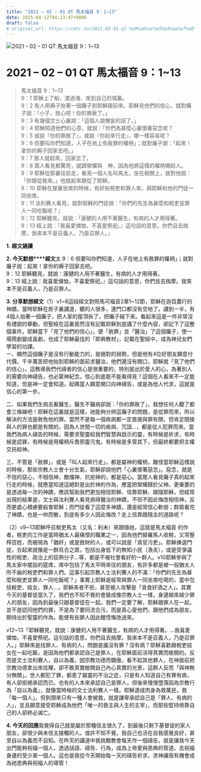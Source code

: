```yaml
---
title: "2021 – 02 – 01 QT 馬太福音 9：1~13"
date: 2025-04-12T04:23:47+0800
draft: false
# original_url: https://cmtc.tw/2021-02-01-qt-%e9%a6%ac%e5%a4%aa%e7%a6%8f%e9%9f%b3-9%ef%bc%9a113
---
```


![2021 – 02 – 01 QT 馬太福音 9：1\~13](/images/qt.jpg   "2021 – 02 – 01 QT 馬太福音 9：1\~13")

# 2021 – 02 – 01 QT 馬太福音 9：1\~13

> 馬太福音 9：1\~13  
> 9：1 耶穌上了船，渡過海，來到自己的城裏。  
> 9：2 有人用褥子抬著一個癱子到耶穌跟前來。耶穌見他們的信心，就對癱子說：「小子，放心吧！你的罪赦了。」  
> 9：3 有幾個文士心裏說：「這個人說僭妄的話了。」  
> 9：4 耶穌知道他們的心意，就說：「你們為甚麼心裏懷著惡念呢？  
> 9：5 或說『你的罪赦了』，或說『你起來行走』，哪一樣容易呢？  
> 9：6 但要叫你們知道，人子在地上有赦罪的權柄」；就對癱子說：「起來！拿你的褥子回家去吧。」  
> 9：7 那人就起來，回家去了。  
> 9：8 眾人看見都驚奇，就歸榮耀與　神，因為他將這樣的權柄賜給人。  
> 9：9 耶穌從那裏往前走，看見一個人名叫馬太，坐在稅關上，就對他說：「你跟從我來。」他就起來跟從了耶穌。  
> 9：10 耶穌在屋裏坐席的時候，有好些稅吏和罪人來，與耶穌和他的門徒一同坐席。  
> 9：11 法利賽人看見，就對耶穌的門徒說：「你們的先生為甚麼和稅吏並罪人一同吃飯呢？」  
> 9：12 耶穌聽見，就說：「康健的人用不著醫生，有病的人才用得著。  
> 9：13 經上說：『我喜愛憐恤，不喜愛祭祀。』這句話的意思，你們且去揣摩。我來本不是召義人，乃是召罪人。」

**1.** **經文誦讀**

**2. 今天默想****經文**太 9：6 但要叫你們知道，人子在地上有赦罪的權柄」；就對癱子說：起來！拿你的褥子回家去吧。  
9：12 耶穌聽見，就說：康健的人用不著醫生，有病的人才用得著。  
9：13 經上說：我喜愛憐恤，不喜愛祭祀。』這句話的意思，你們且去揣摩。我來本不是召義人，乃是召罪人。

**3. 分享默想經文**（1）v1\~8這段經文對照馬可福音2章1\~12節，耶穌在迦百農行的神蹟。當時耶穌在房子裏講道，聽的人很多，連門口都沒有空地了。講到一半，有4個人抬著一個癱子，把人家的屋頂拆了，把癱子縋下來。看起來這是一件非常沒有禮貌的舉動，但聖經在這裏竟然沒有記載耶穌到底講了什麼內容，卻記下了這整個事件。耶穌當下「見了他們的信心」，便「赦罪」並「醫治」了這個癱子，使一場鬧劇變成喜劇，也成了耶穌最佳的「即興教材」，記載在聖經中，成為神兒女們學習的功課。  
一、顯然這個癱子是沒有行動能力的，是絕對的弱勢，但是他有4位好朋友願意付代價，千辛萬苦把他抬到耶穌的面前求醫治，他們還沒有開口，耶穌就「見了他們的信心」。這教導我們代禱者的信心是很重要的，特別是出於愛人的心，為著別人的需要向神禱告，也必蒙神紀念。信心到底能不能看得見？這個在人看來不一定能知道，但是神一定會知道。起碼當人願意開口向神禱告，或是為他人代求，這就是信心的第一步。

二、如果我們生病去看醫生，醫生不醫病卻說：「你的罪赦了」，我想任何人聽了都會三條線吧！耶穌在這裏就是這樣，祂能夠分辨這癱子的問題，是從罪而來，所以解決的方法是赦免他的罪。當然不是每一個疾病都一定直接與罪有關，但肯定間接與人的罪也都是有關的，因為人世間一切的疾病、咒詛…，都是從人犯罪而來。當我們為病人禱告的時候，需要求聖靈給我們智慧與啟示的靈，有時候是祈求，有時候是認罪，有時候是用權柄斥責邪靈污鬼，有時候是多管其下，但最終都要把主權交託給神。

三、不管是「赦罪」，或是「叫人起來行走」，都是屬神的權柄，難怪當耶穌這樣說的時候，那些宗教人士會十分生氣，耶穌卻說他們「心裏懷著惡念」。惡念，就是不信的惡心，不相信神，敵擋神、抗拒神的，都是惡心。當眾人看見癱子真的起來行走的時候，就應當知道這絕對是出於神的作為，應當把榮耀歸於父神。更重要的是透過每一次的神蹟，應該幫助我們更加相信耶穌、信靠耶穌、跟隨耶穌。但經常出現的結果是，文士與法利賽人看見病得醫治的神蹟，不但不因此悔改相信神，反而更處心積慮要殺害耶穌；而門徒看了這麼多神蹟，還是經常信心軟弱；群眾看完了神蹟，也是一哄而散，到底有多少人因此悔改？走上信靠跟隨主的道路呢？

（2）v9\~13耶穌呼召稅吏馬太（又名：利未）來跟隨祂，這就是馬太福音 的作者。稅吏的工作是當時猶太人最痛恨的職業之一，因為他們替羅馬人收稅，又常壓榨百姓，而被視為「猶奸」或是斂財的人，或可以說是「貪官污吏」。耶穌揀選門徒，合起來就像是一群烏合之眾，包括出身低下的無知小民（漁夫），或是受爭議性的稅吏、政治上的狂熱分子…等，都是不被社會看好的一群人。v10耶穌參與了馬太家中擺設的筵席，席中包括了馬太平時來往的朋友，有許多都是被一般猶太人所不齒的稅吏們和罪人們。這事引起宗教人士法利賽人的不滿：「你們的先生為甚麼和稅吏並罪人一同吃飯呢？」事實上耶穌是經常與罪人一同坐席吃喝的，當中包括稅吏、妓女、罪人…，耶穌來者不拒，甚至被人攻擊是「貪食好酒之人」。其實今天的基督徒當久了，我們也不知不覺的會變成像宗教人士一樣，身邊越來越少罪人的朋友，因為到最後只跟基督徒在一起。我們一定要了解，耶穌跟罪人在一起，並不是認同他們的罪，不是為了要同流合污，而是真心愛他們，跟他們成為朋友，期待出於聖靈的作為，能使有些罪人因此醒悟悔改過來。

v12\~13「耶穌聽見，就說：康健的人用不著醫生，有病的人才用得著。…我喜愛憐恤，不喜愛祭祀。這句話的意思，你們且去揣摩。我來本不是召義人，乃是召罪人。」耶穌來是找罪人、有病的人，問題是誰沒有罪？沒有病？耶穌喜歡跟稅吏妓女在一起吃飯，是因為他們都承認自己是罪人，在耶穌面前活得真實而敞開的。反而是文士法利賽人，自以為義，因宗教功德而驕傲，看不起其他罪人，在神面前把宗教功德拿出來炫耀，卻不敢真實敞開自己內心真實的光景，這群人反而「與神無分無關」。世人都犯了罪，都患了屬靈的不治之症，只是有人知道自己有罪有病，有人卻拒絕承認而已。也有的人本來承認自己是罪人，但後來慢慢墮落因為宗教行為「自以為義」，就像當時候的文士法利賽人一樣。耶穌道成肉身為救萬民，救「每一個人」，但到頭來只有一種人會被救，就是謙卑承認自己是「罪人、有病的人」，並且願意接受耶穌成為他們「唯一的救主與人生的主宰」，而那些堅持倚靠自己的人卻終必滅亡。

**4. 今天的回應**我覺得自己就是屬於那種信主很久了，到最後只剩下基督徒的家人朋友，卻很少與未信主接觸的人。或許不知不覺，我自己也活在自我感覺良好，甚至自以為義而不自知。在昨天的講道中我挑戰教會每天作一個禱告，就是讓我今天出門能夠祝福一個人，透過話語、禱告、行為，成為上帝愛與恩典的管道，去祝福身邊的至少某一個人。這也是我從今天開始每一天的禱告祈求，求神讓我有機會成為祂恩典與祝福人的導管！